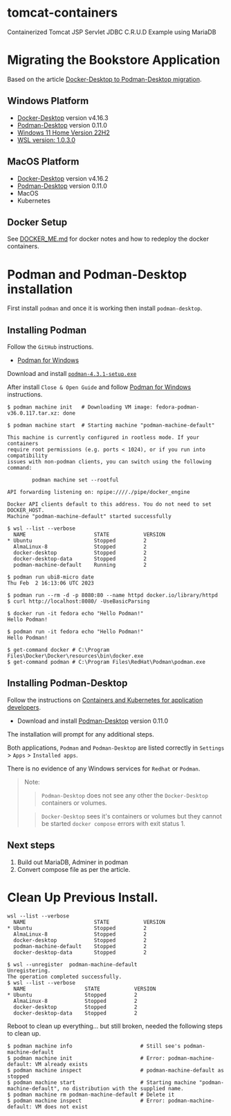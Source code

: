 # tomcat-containers
Containerized Tomcat JSP Servlet JDBC C.R.U.D Example using MariaDB

# Migrating the Bookstore Application

Based on the article [Docker-Desktop to Podman-Desktop migration](https://fedoramagazine.org/docker-and-fedora-37-migrating-to-podman/).

## Windows Platform

* [Docker-Desktop](https://www.docker.com/products/docker-desktop/) version v4.16.3
* [Podman-Desktop](https://podman-desktop.io/downloads/Windows) version 0.11.0
* [Windows 11 Home Version 22H2](https://learn.microsoft.com/en-us/windows/whats-new/whats-new-windows-11-version-22h2)
* [WSL version: 1.0.3.0](https://learn.microsoft.com/en-us/windows/wsl/install)

## MacOS Platform

* [Docker-Desktop](https://www.docker.com/products/docker-desktop/) version v4.16.2
* [Podman-Desktop](https://podman-desktop.io/downloads/Windows) version 0.11.0
* MacOS
* Kubernetes

## Docker Setup

See [DOCKER_ME.md](./DOCKER_ME.md) for docker notes and how to redeploy the docker containers.

# Podman and Podman-Desktop installation

First install `podman` and once it is working then install `podman-desktop`.

## Installing Podman

Follow the `GitHub` instructions.

* [Podman for Windows](https://github.com/containers/podman/blob/main/docs/tutorials/podman-for-windows.md)

Download and install [`podman-4.3.1-setup.exe`](https://github.com/containers/podman/releases/download/v4.3.1/podman-4.3.1-setup.exe)

After install `Close & Open Guide` and follow [Podman for Windows](./Podman/podman-for-windows.html) instructions.

```
$ podman machine init   # Downloading VM image: fedora-podman-v36.0.117.tar.xz: done

$ podman machine start  # Starting machine "podman-machine-default"

This machine is currently configured in rootless mode. If your containers
require root permissions (e.g. ports < 1024), or if you run into compatibility
issues with non-podman clients, you can switch using the following command:

        podman machine set --rootful

API forwarding listening on: npipe:////./pipe/docker_engine

Docker API clients default to this address. You do not need to set DOCKER_HOST.
Machine "podman-machine-default" started successfully

$ wsl --list --verbose
  NAME                      STATE           VERSION
* Ubuntu                    Stopped         2
  AlmaLinux-8               Stopped         2
  docker-desktop            Stopped         2
  docker-desktop-data       Stopped         2
  podman-machine-default    Running         2

$ podman run ubi8-micro date
Thu Feb  2 16:13:06 UTC 2023

$ podman run --rm -d -p 8080:80 --name httpd docker.io/library/httpd
$ curl http://localhost:8080/ -UseBasicParsing

$ docker run -it fedora echo "Hello Podman!"
Hello Podman!

$ podman run -it fedora echo "Hello Podman!"
Hello Podman!

$ get-command docker # C:\Program Files\Docker\Docker\resources\bin\docker.exe
$ get-command podman # C:\Program Files\RedHat\Podman\podman.exe
```

## Installing Podman-Desktop

Follow the instructions on [Containers and Kubernetes for application developers](https://podman-desktop.io/).

* Download and install [Podman-Desktop](https://podman-desktop.io/downloads/Windows) version 0.11.0

The installation will prompt for any additional steps.

Both applications, `Podman` and `Podman-Desktop` are listed correctly in `Settings` > `Apps` > `Installed apps`.

There is no evidence of any Windows services for `Redhat` or `Podman`.

> Note:
>
>> `Podman-Desktop` does not see any other the `Docker-Desktop` containers or volumes.
>
>> `Docker-Desktop` sees it's containers or volumes but they cannot be started `docker compose` errors with exit status 1.

## Next steps

1. Build out MariaDB, Adminer in podman
2. Convert compose file as per the article. 

# Clean Up Previous Install.

```
wsl --list --verbose
  NAME                      STATE           VERSION
* Ubuntu                    Stopped         2
  AlmaLinux-8               Stopped         2
  docker-desktop            Stopped         2
  podman-machine-default    Stopped         2
  docker-desktop-data       Stopped         2
```

```
$ wsl --unregister  podman-machine-default
Unregistering.
The operation completed successfully.
$ wsl --list --verbose
  NAME                   STATE           VERSION
* Ubuntu                 Stopped         2
  AlmaLinux-8            Stopped         2
  docker-desktop         Stopped         2
  docker-desktop-data    Stopped         2
```

Reboot to clean up everything... but still broken, needed the following steps to clean up.

```
$ podman machine info                      # Still see's podman-machine-default
$ podman machine init                      # Error: podman-machine-default: VM already exists
$ podman machine inspect                   # podman-machine-default as stopped
$ podman machine start                     # Starting machine "podman-machine-default", no distribution with the supplied name.
$ podman machine rm podman-machine-default # Delete it
$ podman machine inspect                   # Error: podman-machine-default: VM does not exist
```


